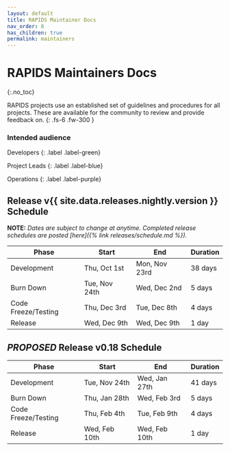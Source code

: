 ```yaml
---
layout: default
title: RAPIDS Maintainer Docs
nav_order: 8
has_children: true
permalink: maintainers
---
```


# RAPIDS Maintainers Docs
{:.no_toc}

RAPIDS projects use an established set of guidelines and procedures for all projects. These are available for the community to review and provide feedback on.
{: .fs-6 .fw-300 }

### Intended audience

Developers
{: .label .label-green}

Project Leads
{: .label .label-blue}

Operations
{: .label .label-purple}

## Release v{{ site.data.releases.nightly.version }} Schedule

**NOTE:** *Dates are subject to change at anytime. Completed release schedules are posted [here]({% link releases/schedule.md %}).*

Phase | Start | End | Duration
-- | -- | -- | --
Development | Thu, Oct 1st | Mon, Nov 23rd | 38 days
Burn Down | Tue, Nov 24th | Wed, Dec 2nd | 5 days
Code Freeze/Testing | Thu, Dec 3rd | Tue, Dec 8th | 4 days
Release | Wed, Dec 9th | Wed, Dec 9th | 1 day

## _PROPOSED_ Release v0.18 Schedule

Phase | Start | End | Duration
-- | -- | -- | --
Development | Tue, Nov 24th | Wed, Jan 27th | 41 days
Burn Down | Thu, Jan 28th | Wed, Feb 3rd | 5 days
Code Freeze/Testing | Thu, Feb 4th | Tue, Feb 9th | 4 days
Release | Wed, Feb 10th | Wed, Feb 10th | 1 day
